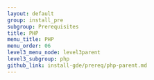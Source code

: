 ```yaml
---
layout: default
group: install_pre
subgroup: Prerequisites
title: PHP
menu_title: PHP
menu_order: 06
level3_menu_node: level3parent
level3_subgroup: php
github_link: install-gde/prereq/php-parent.md
---
```


